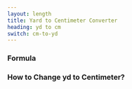```yaml
---
layout: length
title: Yard to Centimeter Converter
heading: yd to cm
switch: cm-to-yd
---
```


<script>
  selectInput[6].selected = true
  selectOutput[3].selected = true
</script>

### Formula
<p id="formula"></p>

### How to Change yd to Centimeter?
